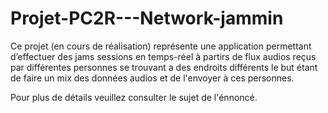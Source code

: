 # Projet-PC2R---Network-jammin


Ce projet (en cours de réalisation) représente une application permettant d’effectuer 
des jams sessions en temps-réel à partirs de flux audios reçus par différentes personnes
se trouvant a des endroits différents le but étant de faire un mix des données audios
et de l'envoyer à ces personnes.

Pour plus de détails veuillez consulter le sujet de l'énnoncé.
